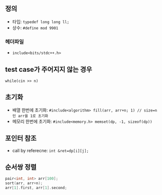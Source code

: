 ## 정의

 * 타입: ```typedef long long ll;```
 * 상수: ```#define mod 9901```
 
 ### 헤더파일
  
  * ```include<bits/stdc++.h>```

## test case가 주어지지 않는 경우

```while(cin >> n)```

## 초기화

 * 배열 한번에 초기화: ```#include<algorithm> fill(arr, arr+n; 1) // size=n 인 arr을 1로 초기화```
 * 메모리 한번에 초기화: ```#include<memory.h> memset(dp, -1, sizeof(dp))```

## 포인터 참조

 * call by referecne: ```int &ret=dp[i][j];```
 
## 순서쌍 정렬

```cpp
pair<int, int> arr[100];
sort(arr, arr+n);
arr[1].first, arr[1].second;
```